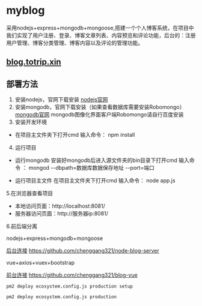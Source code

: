 # myblog
采用nodejs+express+mongodb+mongoose,搭建一个个人博客系统，在项目中我们实现了用户注册、登录、博客文章列表、内容预览和评论功能，后台的：注册用户管理、博客分类管理、博客内容以及评论的管理功能。

## [blog.totrip.xin](http://blog.totrip.xin)

## 部署方法

1. 安装nodejs，官网下载安装
[nodejs官网](https://nodejs.org/en/)
2. 安装mongodb，官网下载安装（如果查看数据库需要安装Robomongo）
[mongodb官网](https://www.mongodb.com)
mongodb图像化界面客户端Robomongo请自行百度安装
3. 安装开发环境

- 在项目主文件夹下打开cmd
输入命令：
npm install

4. 运行项目

- 运行mongodb
安装好mongodb后进入源文件夹的bin目录下打开cmd
输入命令 ：
mongod --dbpath=数据库数据保存地址 --port=端口

- 运行项目主文件
在项目主文件夹下打开cmd
输入命令：
node app.js

5.在浏览器查看项目

- 本地访问页面：http://localhost:8081/
- 服务器访问页面：http://服务器ip:8081/

6.前后端分离

nodejs+express+mongodb+mongoose

[后台连接](https://github.com/chenggang321/node-blog-server) https://github.com/chenggang321/node-blog-server

vue+axios+vuex+bootstrap

[前台连接](https://github.com/chenggang321/blog-vue) https://github.com/chenggang321/blog-vue

```
pm2 deploy ecosystem.config.js production setup

pm2 deploy ecosystem.config.js production

```

